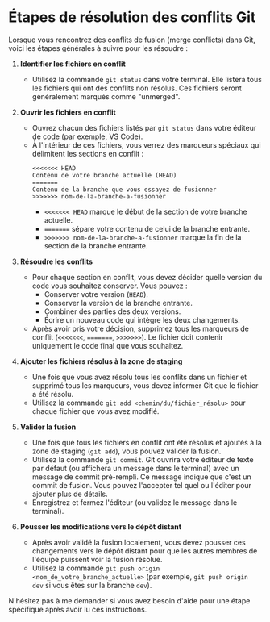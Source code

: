 # Étapes de résolution des conflits Git

Lorsque vous rencontrez des conflits de fusion (merge conflicts) dans Git, voici les étapes générales à suivre pour les résoudre :

1.  **Identifier les fichiers en conflit**
    *   Utilisez la commande `git status` dans votre terminal. Elle listera tous les fichiers qui ont des conflits non résolus. Ces fichiers seront généralement marqués comme "unmerged".

2.  **Ouvrir les fichiers en conflit**
    *   Ouvrez chacun des fichiers listés par `git status` dans votre éditeur de code (par exemple, VS Code).
    *   À l'intérieur de ces fichiers, vous verrez des marqueurs spéciaux qui délimitent les sections en conflit :
        ````
        <<<<<<< HEAD
        Contenu de votre branche actuelle (HEAD)
        =======
        Contenu de la branche que vous essayez de fusionner
        >>>>>>> nom-de-la-branche-a-fusionner
        ````
        *   `<<<<<<< HEAD` marque le début de la section de votre branche actuelle.
        *   `=======` sépare votre contenu de celui de la branche entrante.
        *   `>>>>>>> nom-de-la-branche-a-fusionner` marque la fin de la section de la branche entrante.

3.  **Résoudre les conflits**
    *   Pour chaque section en conflit, vous devez décider quelle version du code vous souhaitez conserver. Vous pouvez :
        *   Conserver votre version (`HEAD`).
        *   Conserver la version de la branche entrante.
        *   Combiner des parties des deux versions.
        *   Écrire un nouveau code qui intègre les deux changements.
    *   Après avoir pris votre décision, supprimez tous les marqueurs de conflit (`<<<<<<<`, `=======`, `>>>>>>>`). Le fichier doit contenir uniquement le code final que vous souhaitez.

4.  **Ajouter les fichiers résolus à la zone de staging**
    *   Une fois que vous avez résolu tous les conflits dans un fichier et supprimé tous les marqueurs, vous devez informer Git que le fichier a été résolu.
    *   Utilisez la commande `git add <chemin/du/fichier_résolu>` pour chaque fichier que vous avez modifié.

5.  **Valider la fusion**
    *   Une fois que tous les fichiers en conflit ont été résolus et ajoutés à la zone de staging (`git add`), vous pouvez valider la fusion.
    *   Utilisez la commande `git commit`. Git ouvrira votre éditeur de texte par défaut (ou affichera un message dans le terminal) avec un message de commit pré-rempli. Ce message indique que c'est un commit de fusion. Vous pouvez l'accepter tel quel ou l'éditer pour ajouter plus de détails.
    *   Enregistrez et fermez l'éditeur (ou validez le message dans le terminal).

6.  **Pousser les modifications vers le dépôt distant**
    *   Après avoir validé la fusion localement, vous devez pousser ces changements vers le dépôt distant pour que les autres membres de l'équipe puissent voir la fusion résolue.
    *   Utilisez la commande `git push origin <nom_de_votre_branche_actuelle>` (par exemple, `git push origin dev` si vous êtes sur la branche `dev`).

N'hésitez pas à me demander si vous avez besoin d'aide pour une étape spécifique après avoir lu ces instructions.
